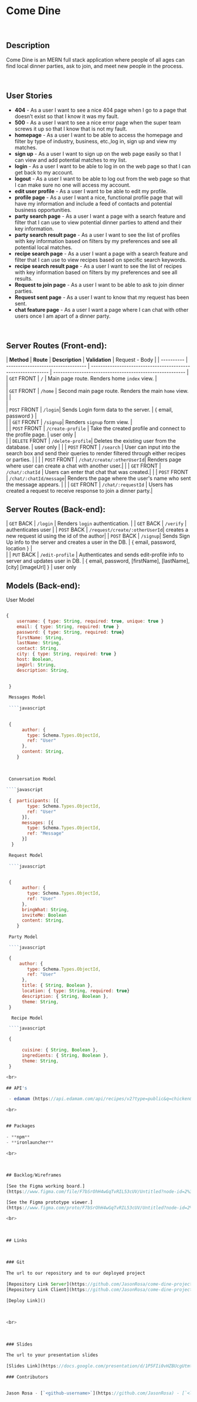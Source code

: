 
 
# Come Dine
 
 
 
 
 
<br>
 
 
 
## Description
 
Come Dine is an MERN full stack application where people of all ages can find local dinner parties, ask to join, and meet new people in the process. 
 
 
 
<br>
 
## User Stories
 
- **404** - As a user I want to see a nice 404 page when I go to a page that doesn’t exist so that I know it was my fault.
- **500** - As a user I want to see a nice error page when the super team screws it up so that I know that is not my fault.
- **homepage** - As a user I want to be able to access the homepage and filter by type of industry, business, etc.,log in, sign up and view my matches.
- **sign up** - As a user I want to sign up on the web page easily so that I can view and add potential matches to my list.
- **login** - As a user I want to be able to log in on the web page so that I can get back to my account.
- **logout** - As a user I want to be able to log out from the web page so that I can make sure no one will access my account.
- **edit user profile** - As a user I want to be able to edit my profile.
- **profile page** - As a user I want a nice, functional profile page that will have my information and include a feed of contacts and potential business opportunities.
- **party search page** - As a user I want a page with a search feature and filter that I can use to view potential dinner parties to attend and their key information.
- **party search result page** - As a user I want to see the list of profiles with key information based on filters by my preferences and see all potential local matches.
-  **recipe search page** - As a user I want a page with a search feature and filter that I can use to view recipes based on specific search keywords.
- **recipe search result page** - As a user I want to see the list of recipes with key information based on filters by my preferences and see all results.
- **Request to join page** - As a user I want to be able to ask to join dinner parties.
- **Request sent page** - As a user I want to know that my request has been sent.
- **chat feature page** - As a user I want a page where I can chat with other users once I am apart of a dinner party.
 
<br>
 
 
 
## Server Routes (Front-end):
 
 
 
| **Method** | **Route**                          | **Description**  | **Validation**                                    | Request  - Body                                          |
| ---------- | ---------------------------------- | ------------------------------------------------------------ | -------------------------------------------------------- |
| `GET` FRONT     | `/` | Main page route.  Renders home `index` view. |             
|  
| `GET`  FRONT    | `/home` | Second main page route.  Renders the main `home` view.  |
|                                                        
|                                                                               
| `POST`  FRONT    | `/login`| Sends Login form data to the server.                         | { email, password } |                                    
|
| `GET`   FRONT    | `/signup`| Renders `signup` form view.      |                              
| 
| `POST`  FRONT     | `/create-profile`  |  Take the created profile and connect to the profile page. |   user only <PrivateRoute>                                                    |     
| 
| `DELETE`  FRONT  | `/delete-profile`|  Deletes the existing user from the database. |                        user only <PrivateRoute>                                  |
|
| `POST`  FRONT     | `/search`  |  User can input into the search box and send their queries to render filtered through either recipes or parties. |                                 |
|
| `POST`  FRONT     | `/chat/create/:otherUserId`| Renders page where user can create a chat with another user.|
|
| `GET`   FRONT    | `/chat/:chatId` | Users can enter that chat that was created.| 
|
| `POST`  FRONT    | `/chat/:chatId/message`| Renders the page where the user's name who sent the message appears. |
|
| `GET`   FRONT    | `/chat/:requestId` | Users has created a request to receive  response to join a dinner party.| 

## Server Routes (Back-end):

| `GET` BACK     | `/login` | Renders `login` authentication.     | 
| `GET` BACK    | `/verify` | authenticates user
|
| `POST`   BACK   | `/request/create/:otherUserId`| creates a new request id using the id of the author|
| `POST`  BACK   | `/signup`| Sends Sign Up info to the server and creates a user in the DB. | {  email, password, location  }           |                                               
|
| `PUT`  BACK    | `/edit-profile`  | Authenticates and sends edit-profile info to server and updates user in DB. | { email, password, [firstName], [lastName], [city] [imageUrl] } | user only <PrivateRoute>


 
## Models (Back-end):
 
User Model
 
````javascript

{
    username: { type: String, required: true, unique: true } 
    email: { type: String, required: true }
    password: { type: String, required: true}
    firstName: String,
    lastName: String,
    contact: String,
    city: { type: String, required: true }
    host: Boolean,
    imgUrl: String,
    description: String,
    
 
 }

 Messages Model
	
 ````javascript
 

 {
      author: {
        type: Schema.Types.ObjectId,
        ref: "User"
      },
      content: String,
    }
 
 
   
 Conversation Model
 
````javascript
 
 {  participants: [{
        type: Schema.Types.ObjectId,
        ref: "User"
      }],
      messages: [{
        type: Schema.Types.ObjectId,
        ref: "Message"
      }]
  }
 
 Request Model
	
 ````javascript
 

 {
      author: {
        type: Schema.Types.ObjectId,
        ref: "User"
      },
      bringWhat: String,
      inviteMe: Boolean
      content: String,
    }
 
 Party Model

 ````javascript

 {
     author: {
        type: Schema.Types.ObjectId,
        ref: "User"
      },
      title: { String, Boolean },
      location: { type: String, required: true}
      description: { String, Boolean },
      theme: String,
 }

  Recipe Model

 ````javascript

 {
     
      cuisine: { String, Boolean },
      ingredients: { String, Boolean },
      theme: String,
 }
 
<br>
 
## API's

 - edamam (https://api.edamam.com/api/recipes/v2?type=public&q=chicken&app_id=b1758dd2&app_key=e46a90d821852a15be725bd84047e924)
 
<br>
 
 
## Packages
 
- **npm**
- **ironlauncher**
 
<br>
 
 
 
## Backlog/Wireframes
 
[See the Figma working board.]
(https://www.figma.com/file/F7bSrOhH4wGqTvRIL53cUV/Untitled?node-id=2%3A7)

[See the Figma prototype viewer.]
(https://www.figma.com/proto/F7bSrOhH4wGqTvRIL53cUV/Untitled?node-id=2%3A2&scaling=scale-down&page-id=0%3A1&starting-point-node-id=2%3A2)
 
<br>
 
 
 
## Links
 
 
 
### Git
 
The url to our repository and to our deployed project
 
[Repository Link Server](https://github.com/JasonRosa/come-dine-project-3-server)
[Repository Link Client](https://github.com/JasonRosa/come-dine-project-3-client)
 
[Deploy Link]()
 
 
 
<br>
 
 
 
### Slides
 
The url to your presentation slides
 
[Slides Link](https://docs.google.com/presentation/d/1P5FIi0vHZBUcgUtmt1M4_lLCO5dwdJ4UOgtJa4ehGfk/edit?usp=sharing)
 
### Contributors
 
 
Jason Rosa - [`<github-username>`](https://github.com/JasonRosa) - [`<linkedin-profile-link>`](https://www.linkedin.com/in/jason-cristiano-da-rosa-346660a5/)